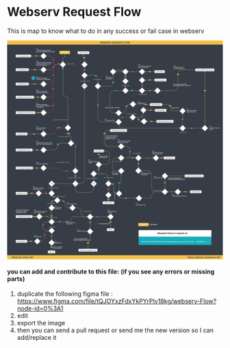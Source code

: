 # Webserv Request Flow
This is map to know what to do in any success or fail case in webserv

<img alt="Webserv Request Flow" align="middle" src="https://github.com/kirwa-KO/webserv-request-flow/blob/main/webserv-request-flow.jpeg">

#### you can add and contribute to this file: (if you see any errors or missing parts)
1. duplicate the following figma file : https://www.figma.com/file/tQJOYxzFdxYkPYrPIv18kg/webserv-Flow?node-id=0%3A1
2. edit
3. export the image
4. then you can send a pull request or send me the new version so I can add/replace it
